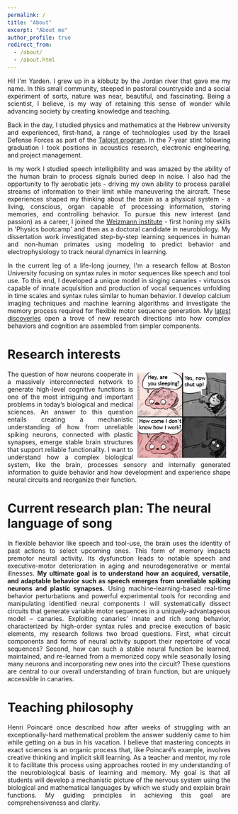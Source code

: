 ```yaml
---
permalink: /
title: "About"
excerpt: "About me"
author_profile: true
redirect_from: 
  - /about/
  - /about.html
---
```

<div style="text-align: justify">
<p>Hi! I'm Yarden. I grew up in a kibbutz by the Jordan river that gave me my name. In this small community, steeped in pastoral countryside and a social experiment of sorts, nature was near, beautiful, and fascinating. Being a scientist, I believe, is my way of retaining this sense of wonder while advancing society by creating knowledge and teaching.</p>    

<p>Back in the day, I studied physics and mathematics at the Hebrew university and experienced, first-hand, a range of technologies used by the Israeli Defense Forces as part of the <a href="https://www.wikiwand.com/en/Talpiot_program">Talpiot program</a>. In the 7-year stint following graduation I took positions in acoustics research, electronic engineering, and project management. 

In my work I studied speech intelligibility and was amazed by the ability of the human brain to process signals buried deep in noise. I also had the opportunity to fly aerobatic jets - driving my own ability to process parallel streams of information to their limit while maneuvering the aircraft. These experiences shaped my thinking about the brain as a physical system - a living, conscious, organ capable of processing information, storing memories, and controlling behavior. To pursue this new interest (and passion) as a career, I joined the <a href="https://www.weizmann.ac.il/pages/">Weizmann institute</a> - first honing my skills in 'Physics bootcamp' and then as a doctoral candidate in neurobiology. My dissertation work investigated step-by-step learning sequences in human and non-human primates using modeling to predict behavior and electrophysiology to track neural dynamics in learning.</p>

<p> In the current leg of a life-long journey, I'm a research fellow at Boston University focusing on syntax rules in motor sequences like speech and tool use. To this end, I developed a unique model in singing canaries - virtuosos capable of innate acquisition and production of vocal sequences unfolding in time scales and syntax rules similar to human behavior. I develop calcium imaging techniques and machine learning algorithms and investigate the memory process required for flexible motor sequence generation. My <a href="https://yardencsgithub.github.io/publication/2020-05-01-canary-paper-nature">latest discoveries</a> open a trove of new research directions into how complex behaviors and cognition are assembled from simpler components.
</p>
</div>

Research interests
======
<img src="/files/pics/braincartoon.png" align="right" width="200px" vspace="5px" hspace="10px" />
<p style="text-align: justify">
The question of how neurons cooperate in a massively interconnected network to generate high-level cognitive functions is one of the most intriguing and important problems in today’s biological and medical sciences. An answer to this question entails creating a mechanistic understanding of how from unreliable spiking neurons, connected with plastic synapses, emerge stable brain structures that support reliable functionality. I want to understand how a complex biological system, like the brain, processes sensory and internally generated information to guide behavior and how development and experience shape neural circuits and reorganize their function.</p>

Current research plan: The neural language of song
======
<p style="text-align: justify">
In flexible behavior like speech and tool-use, the brain uses the identity of past actions to select upcoming ones. This form of memory impacts premotor neural activity. Its dysfunction leads to notable speech and executive-motor deterioration in aging and neurodegenerative or mental illnesses. <b>My ultimate goal is to understand how an acquired, versatile, and adaptable behavior such as speech emerges from unreliable spiking neurons and plastic synapses.</b> Using machine-learning-based real-time behavior perturbations and powerful experimental tools for recording and manipulating identified neural components I will systematically dissect circuits that generate variable motor sequences in a uniquely-advantageous model – canaries. Exploiting canaries’ innate and rich song behavior, characterized by high-order syntax rules and precise execution of basic elements, my research follows two broad questions. First, what circuit components and forms of neural activity support their repertoire of vocal sequences? Second, how can such a stable neural function be learned, maintained, and re-learned from a memorized copy while seasonally losing many neurons and incorporating new ones into the circuit? These questions are central to our overall understanding of brain function, but are uniquely accessible in canaries.</p>

Teaching philosophy
======
<p style="text-align: justify">
Henri Poincaré once described how after weeks of struggling with an exceptionally-hard mathematical
problem the answer suddenly came to him while getting on a bus in his vacation. I believe that mastering
concepts in exact sciences is an organic process that, like Poincaré’s example, involves creative thinking
and implicit skill learning. As a teacher and mentor, my role it to facilitate this process using approaches
rooted in my understanding of the neurobiological basis of learning and memory. My goal is that all
students will develop a mechanistic picture of the nervous system using the biological and mathematical
languages by which we study and explain brain functions. My guiding principles in achieving this goal are
comprehensiveness and clarity.</p>


